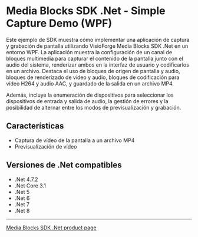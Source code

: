 # Media Blocks SDK .Net - Simple Capture Demo (WPF)

Este ejemplo de SDK muestra cómo implementar una aplicación de captura y grabación de pantalla utilizando VisioForge Media Blocks SDK .Net en un entorno WPF. La aplicación muestra la configuración de un canal de bloques multimedia para capturar el contenido de la pantalla junto con el audio del sistema, renderizar ambos en la interfaz de usuario y codificarlos en un archivo. Destaca el uso de bloques de origen de pantalla y audio, bloques de renderizado de vídeo y audio, bloques de codificación para vídeo H264 y audio AAC, y guardado de la salida en un archivo MP4.

Además, incluye la enumeración de dispositivos para seleccionar los dispositivos de entrada y salida de audio, la gestión de errores y la posibilidad de alternar entre los modos de previsualización y grabación.

## Características

- Captura de vídeo de la pantalla a un archivo MP4
- Previsualización de vídeo

## Versiones de .Net compatibles

- .Net 4.7.2
- .Net Core 3.1
- .Net 5
- .Net 6
- .Net 7
- .Net 8

---

[Media Blocks SDK .Net product page](https://www.visioforge.com/media-blocks-sdk)
